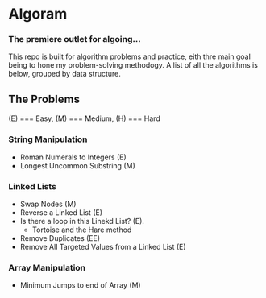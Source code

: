 # Algoram

### The premiere outlet for algoing...

This repo is built for algorithm problems and practice, eith thre main goal being to hone my problem-solving methodogy. A list of all the algorithms is below, grouped by data structure.

## The Problems

(E) === Easy, (M) === Medium, (H) === Hard

### String Manipulation

- Roman Numerals to Integers (E)
- Longest Uncommon Substring (M)

### Linked Lists

- Swap Nodes (M)
- Reverse a Linked List (E)
- Is there a loop in this Linekd List? (E).
  - Tortoise and the Hare method
- Remove Duplicates (EE)
- Remove All Targeted Values from a Linked List (E)

### Array Manipulation

- Minimum Jumps to end of Array (M)
